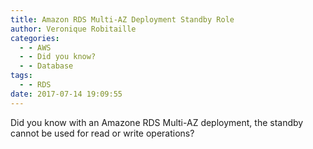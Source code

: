 ```yaml
---
title: Amazon RDS Multi-AZ Deployment Standby Role
author: Veronique Robitaille
categories:
  - - AWS
  - - Did you know?
  - - Database
tags:
  - - RDS
date: 2017-07-14 19:09:55
---
```


Did you know with an Amazone RDS Multi-AZ deployment, the standby cannot be used for read or write operations?

